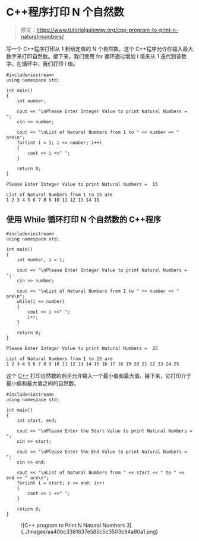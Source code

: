 # C++程序打印 N 个自然数

> 原文：<https://www.tutorialgateway.org/cpp-program-to-print-n-natural-numbers/>

写一个 C++程序打印从 1 到给定值的 N 个自然数。这个 C++程序允许你输入最大数字来打印自然数。接下来，我们使用 for 循环通过增加 I 值来从 1 迭代到该数字。在循环中，我们打印 I 值。

```
#include<iostream>
using namespace std;

int main()
{
	int number;

	cout << "\nPlease Enter Integer Value to print Natural Numbers =  ";
	cin >> number;

	cout << "\nList of Natural Numbers from 1 to " << number << " are\n"; 
	for(int i = 1; i <= number; i++)
  	{
		cout << i <<" ";
  	}

 	return 0;
}
```

```
Please Enter Integer Value to print Natural Numbers =  15

List of Natural Numbers from 1 to 15 are
1 2 3 4 5 6 7 8 9 10 11 12 13 14 15 
```

## 使用 While 循环打印 N 个自然数的 C++程序

```
#include<iostream>
using namespace std;

int main()
{
	int number, i = 1;

	cout << "\nPlease Enter Integer Value to print Natural Numbers =  ";
	cin >> number;

	cout << "\nList of Natural Numbers from 1 to " << number << " are\n"; 
	while(i <= number)
  	{
		cout << i <<" ";
		i++;
  	}

 	return 0;
}
```

```
Please Enter Integer Value to print Natural Numbers =  25

List of Natural Numbers from 1 to 25 are
1 2 3 4 5 6 7 8 9 10 11 12 13 14 15 16 17 18 19 20 21 22 23 24 25 
```

这个 [C++](https://www.tutorialgateway.org/cpp-programs/) 打印自然数的例子允许输入一个最小值和最大值。接下来，它打印介于最小值和最大值之间的自然数。

```
#include<iostream>
using namespace std;

int main()
{
	int start, end;

	cout << "\nPlease Enter the Start Value to print Natural Numbers =  ";
	cin >> start;

	cout << "\nPlease Enter the End Value to print Natural Numbers =  ";
	cin >> end;

	cout << "\nList of Natural Numbers from " << start << " to " << end << " are\n"; 
	for(int i = start; i <= end; i++)
  	{
		cout << i <<" ";
  	}

 	return 0;
}
```

<figure class="wp-block-image size-large">![C++ program to Print N Natural Numbers 3](../Images/aa40bc3381637e585c5c3503c94a80a1.png)</figure>